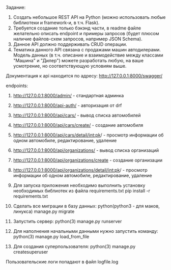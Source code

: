 Задание:
1. Создать небольшое REST API на Python (можно использовать любые библиотеки и framework-и, в т.ч. Flask).
2. Требуется создание только бэкэнд части, в readme файле желательно описать endpoint и примеры запросов (будет плюсом наличие файлов-схем запросов, например JSON Schema).
3. Данное API должно поддерживать CRUD операции.
4. Тематика данного API связана с продажами машин автодилерами. Модель данных (в т.ч. описание и взаимодействие между классами "Машина" и "Дилер") можете разработать любую, на ваше усмотрение, но соответствующую условиям выше.

Документация к api находится по адресу: http://127.0.0.1:8000/swagger/

endpoints:
1. http://127.0.0.1:8000/admin/ - стандартная админка
2. http://127.0.0.1:8000/api-auth/ - авторизация от drf
3. http://127.0.0.1:8000/api/cars/ - вывод списка автомобилей
4. http://127.0.0.1:8000/api/cars/create/ - создание автомобиля
5. http://127.0.0.1:8000/api/cars/detail/<int:pk>/ - просмотр информации об одном автомобиле, редактирование, удаление
6. http://127.0.0.1:8000/api/organizations/ - вывод списка организаций
7. http://127.0.0.1:8000/api/organizations/create - создание организации
8. http://127.0.0.1:8000/api/organizations/detail/<int:pk>/ - просмотр информации об одном автомобиле, редактирование, удаление


1. Для запуска приложения необходимо выполнить установку необходимых библиотек из файла requirements.txt
pip install -r requirements.txt
2. Сделать все миграции в базу данных:
python(python3 - для маков, линукса) manage.py migrate
3. Запустить сервер:
python(3) manage.py runserver
4. Для наполнения начальными данными нужно запустить команду:
python(3) manage.py load_from_file
5. Для создания суперпользователя:
python(3) manage.py createsuperuser
   
Пользовательские логи попадают в файл logfile.log
